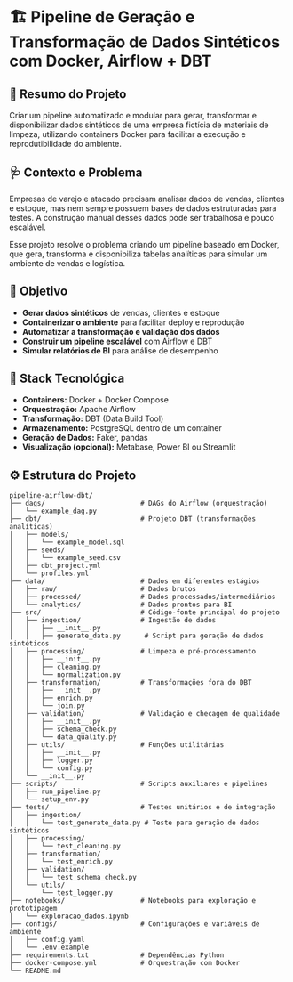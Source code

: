 # 🏗️ Pipeline de Geração e Transformação de Dados Sintéticos com Docker, Airflow + DBT

## 📌 Resumo do Projeto  
Criar um pipeline automatizado e modular para gerar, transformar e disponibilizar dados sintéticos de uma empresa fictícia de materiais de limpeza, utilizando containers Docker para facilitar a execução e reprodutibilidade do ambiente.  

## 🩺 Contexto e Problema  
Empresas de varejo e atacado precisam analisar dados de vendas, clientes e estoque, mas nem sempre possuem bases de dados estruturadas para testes. A construção manual desses dados pode ser trabalhosa e pouco escalável.  

Esse projeto resolve o problema criando um pipeline baseado em Docker, que gera, transforma e disponibiliza tabelas analíticas para simular um ambiente de vendas e logística.  

## 🎯 Objetivo  
- **Gerar dados sintéticos** de vendas, clientes e estoque  
- **Containerizar o ambiente** para facilitar deploy e reprodução  
- **Automatizar a transformação e validação dos dados**  
- **Construir um pipeline escalável** com Airflow e DBT  
- **Simular relatórios de BI** para análise de desempenho  

## 🧰 Stack Tecnológica  
- **Containers:** Docker + Docker Compose  
- **Orquestração:** Apache Airflow  
- **Transformação:** DBT (Data Build Tool)  
- **Armazenamento:** PostgreSQL dentro de um container  
- **Geração de Dados:** Faker, pandas  
- **Visualização (opcional):** Metabase, Power BI ou Streamlit  

## ⚙️ Estrutura do Projeto  

```plaintext
pipeline-airflow-dbt/
├── dags/                        # DAGs do Airflow (orquestração)
│   └── example_dag.py
├── dbt/                         # Projeto DBT (transformações analíticas)
│   ├── models/
│   │   └── example_model.sql
│   ├── seeds/
│   │   └── example_seed.csv
│   ├── dbt_project.yml
│   └── profiles.yml
├── data/                        # Dados em diferentes estágios
│   ├── raw/                     # Dados brutos
│   ├── processed/               # Dados processados/intermediários
│   └── analytics/               # Dados prontos para BI
├── src/                         # Código-fonte principal do projeto
│   ├── ingestion/               # Ingestão de dados
│   │   ├── __init__.py
│   │   ├── generate_data.py      # Script para geração de dados sintéticos
│   ├── processing/              # Limpeza e pré-processamento
│   │   ├── __init__.py
│   │   ├── cleaning.py
│   │   └── normalization.py
│   ├── transformation/          # Transformações fora do DBT
│   │   ├── __init__.py
│   │   ├── enrich.py
│   │   └── join.py
│   ├── validation/              # Validação e checagem de qualidade
│   │   ├── __init__.py
│   │   ├── schema_check.py
│   │   └── data_quality.py
│   ├── utils/                   # Funções utilitárias
│   │   ├── __init__.py
│   │   ├── logger.py
│   │   └── config.py
│   └── __init__.py
├── scripts/                     # Scripts auxiliares e pipelines
│   ├── run_pipeline.py
│   └── setup_env.py
├── tests/                       # Testes unitários e de integração
│   ├── ingestion/
│   │   └── test_generate_data.py # Teste para geração de dados sintéticos
│   ├── processing/
│   │   └── test_cleaning.py
│   ├── transformation/
│   │   └── test_enrich.py
│   ├── validation/
│   │   └── test_schema_check.py
│   └── utils/
│       └── test_logger.py
├── notebooks/                   # Notebooks para exploração e prototipagem
│   └── exploracao_dados.ipynb
├── configs/                     # Configurações e variáveis de ambiente
│   ├── config.yaml
│   └── .env.example
├── requirements.txt             # Dependências Python
├── docker-compose.yml           # Orquestração com Docker
└── README.md
